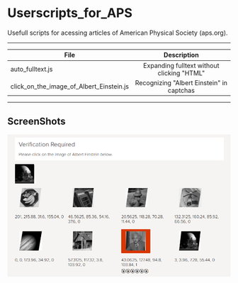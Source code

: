# Userscripts_for_APS

Usefull scripts for acessing articles of American Physical Society (aps.org).

-----------------------------------


| File       |  Description           | 
| ------------- |:-------------:| 
| auto_fulltext.js | Expanding fulltext without clicking "HTML" | 
| click_on_the_image_of_Albert_Einstein.js | Recognizing "Albert Einstein" in captchas | 


-----------------------------------
## ScreenShots

![click_on_the_image_of_Albert_Einstein.js](/screenshots/click_on_the_image_of_Albert_Einstein.png)

